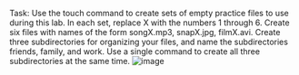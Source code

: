 Task:
Use the touch command to create sets of empty practice files to use during this lab. In each set, replace X with the numbers 1 through 6. Create six files with names of the form songX.mp3, snapX.jpg, filmX.avi. Create three subdirectories for organizing your files, and name the subdirectories friends, family, and work. Use a single command to create all three subdirectories at the same time.
![image](https://github.com/user-attachments/assets/60beefd0-9dbf-4116-8388-04efe364db5d)



